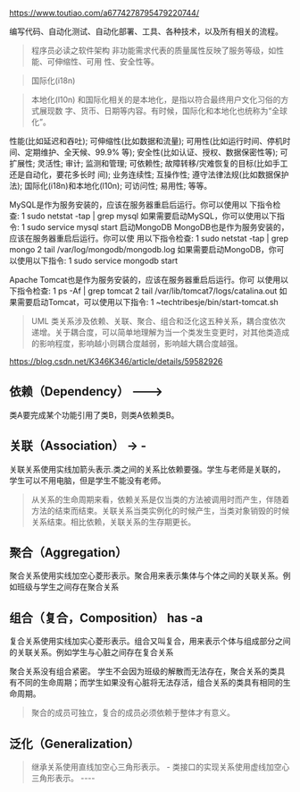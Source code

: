 
https://www.toutiao.com/a6774278795479220744/

编写代码、自动化测试、自动化部署、工具、各种技术，以及所有相关的流程。
>程序员必读之软件架构
非功能需求代表的质量属性反映了服务等级，如性能、可伸缩性、可用 性、安全性等。

>国际化(i18n)

>本地化(l10n)
和国际化相关的是本地化，是指以符合最终用户文化习俗的方式展现数 字、货币、日期等内容。有时候，国际化和本地化也统称为“全球化”。

性能(比如延迟和吞吐);
可伸缩性(比如数据和流量); 可用性(比如运行时间、停机时间、定期维护、全天候、99.9% 等);
安全性(比如认证、授权、数据保密性等);
可扩展性;
灵活性;
审计;
监测和管理;
可依赖性; 故障转移/灾难恢复的目标(比如手工还是自动化，要花多长时 间);
业务连续性;
互操作性;
遵守法律法规(比如数据保护法); 国际化(i18n)和本地化(l10n);
可访问性;
易用性;
等等。

MySQL是作为服务安装的，应该在服务器重启后运行。你可以使用以
下指令检查:
1 sudo netstat -tap | grep mysql
如果需要启动MySQL，你可以使用以下指令: 1 sudo service mysql start
启动MongoDB MongoDB也是作为服务安装的，应该在服务器重启后运行。你可以使
用以下指令检查:
1 sudo netstat -tap | grep mongo
2 tail /var/log/mongodb/mongodb.log
如果需要启动MongoDB，你可以使用以下指令: 1 sudo service mongodb start

Apache Tomcat也是作为服务安装的，应该在服务器重启后运行。你可
以使用以下指令检查:
1 ps -Af | grep tomcat
2 tail /var/lib/tomcat7/logs/catalina.out
如果需要启动Tomcat，可以使用以下指令:
1 ~techtribesje/bin/start-tomcat.sh


>UML
类关系涉及依赖、关联、聚合、组合和泛化这五种关系，耦合度依次递增。关于耦合度，可以简单地理解为当一个类发生变更时，对其他类造成的影响程度，影响越小则耦合度越弱，影响越大耦合度越强。

https://blog.csdn.net/K346K346/article/details/59582926

## 依赖（Dependency） --->
类A要完成某个功能引用了类B，则类A依赖类B。

## 关联（Association） -> -
关联关系使用实线加箭头表示.类之间的关系比依赖要强。学生与老师是关联的，学生可以不用电脑，但是学生不能没有老师。
>从关系的生命周期来看，依赖关系是仅当类的方法被调用时而产生，伴随着方法的结束而结束。关联关系当类实例化的时候产生，当类对象销毁的时候关系结束。相比依赖，关联关系的生存期更长。

## 聚合（Aggregation） 
聚合关系使用实线加空心菱形表示。聚合用来表示集体与个体之间的关联关系。例如班级与学生之间存在聚合关系

## 组合（复合，Composition） has -a
复合关系使用实线加实心菱形表示。组合又叫复合，用来表示个体与组成部分之间的关联关系。例如学生与心脏之间存在复合关系

聚合关系没有组合紧密。
学生不会因为班级的解散而无法存在，聚合关系的类具有不同的生命周期；而学生如果没有心脏将无法存活，组合关系的类具有相同的生命周期。

>聚合的成员可独立，复合的成员必须依赖于整体才有意义。

## 泛化（Generalization）
>继承关系使用直线加空心三角形表示。 -
>类接口的实现关系使用虚线加空心三角形表示。 ----
